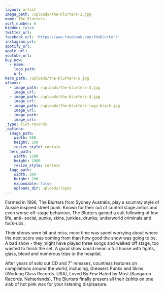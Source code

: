 ```yaml
---
layout: artist
image_path: /uploads/the-blurters-2.jpg
name: The Blurters
sort_number: 6
hidden: false
twitter_url:
facebook_url: 'https://www.facebook.com/theblurters'
instagram_url:
spotify_url:
apple_url:
youtube_url:
buy_now:
  - name:
    logo_path:
    url:
hero_path: /uploads/the-blurters-5.jpg
albums:
  - image_path: /uploads/the-blurters-3.jpg
    image_url:
  - image_path: /uploads/the-blurters-4.jpg
    image_url:
  - image_path: /uploads/the-blurters-logo-black.jpg
    image_url:
  - image_path:
    image_url:
_type: riot-records
_options:
  image_path:
    width: 500
    height: 500
    resize_style: contain
  hero_path:
    width: 1500
    height: 1000
    resize_style: contain
  logo_path:
    width: 200
    height: 200
    expandable: false
    uploads_dir: uploads/logos
---
```


Formed in 1996, The Blurters from Sydney Australia, play a scummy style of Aussie inspired street punk. Known for their out of control stage antics and even worse off-stage behaviour, The Blurters gained a cult following of low life, anti- social, punks, skins, junkies, drunks, underworld criminals and fuck-ups.

Their shows were hit and miss, more time was spent worrying about where the next score was coming from than how good the show was going to be. A bad show - they might have played three songs and walked off stage, too wasted to finish the set. A good show could mean a full house with fights, glass, blood and numerous trips to the hospital.&nbsp;

After years of sold out CD and 7” releases, countless features on compilations around the world, including, Greasers Punks and Skins (Working Class Records. USA), Loved By Few Hated by Most (Kangaroo Records. Nehterlands), The Blurters finally present all their (s)hits on one slab of hot pink wax for your listening displeasure.